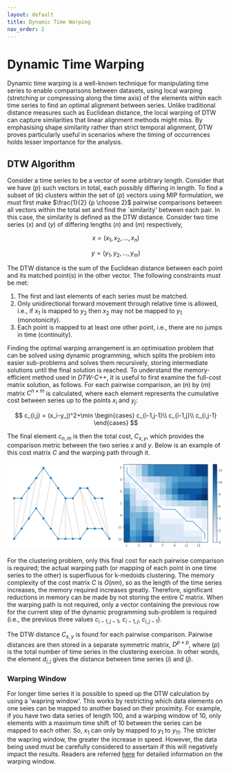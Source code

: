 ```yaml
---
layout: default
title: Dynamic Time Warping
nav_order: 2
---
```


# Dynamic Time Warping

Dynamic time warping is a well-known technique for manipulating time series to enable comparisons between datasets, using  local warping (stretching or compressing along the time axis) of the elements within each time series to find an optimal alignment between series. Unlike traditional distance measures such as Euclidean distance, the local warping of DTW can capture similarities that linear alignment methods might miss. By emphasising shape similarity rather than strict temporal alignment, DTW proves particularly useful in scenarios where the timing of occurrences holds lesser importance for the analysis.

## DTW Algorithm

Consider a time series to be a vector of some arbitrary length. Consider that we have ($p$) such vectors in total, each possibly differing in length. To find a subset of ($k$) clusters within the set of ($p$) vectors using MIP formulation, we must first make $\frac{1}{2} {p \choose 2}$ pairwise comparisons between all vectors within the total set and find the `similarity' between each pair. In this case, the similarity is defined as the DTW distance. Consider two time series ($x$) and ($y$) of differing lengths ($n$) and ($m$) respectively,

$$
x=(x_1, x_2, ..., x_n)
$$

$$
y=(y_1, y_2, ..., y_m)
$$

The DTW distance is the sum of the Euclidean distance between each point and its matched point(s) in the other vector. The following constraints must be met: 

1. The first and last elements of each series must be matched.
2. Only unidirectional forward movement through relative time is allowed, i.e., if $x_1$ is mapped to $y_2$ then $x_2$ may not be mapped to
    $y_1$ (monotonicity). 
3. Each point is mapped to at least one other point, i.e., there are no jumps in time (continuity).

Finding the optimal warping arrangement is an optimisation problem that can be solved using dynamic programming, which splits the problem into easier sub-problems and solves them recursively, storing intermediate solutions until the final solution is reached. To understand the memory-efficient method used in *DTW-C++*, it is useful to first examine the full-cost matrix solution, as follows. For each pairwise comparison, an ($n$) by ($m$) matrix $C^{n\times m}$ is calculated, where each element represents the cumulative cost between series up to the points $x_i$ and $y_j$:

$$
c_{i,j} = (x_i-y_j)^2+\min \begin{cases}
    c_{i-1,j-1}\\
    c_{i-1,j}\\
    c_{i,j-1}
    \end{cases}
$$

The final element $c_{n,m}$ is then the total cost, $C_{x,y}$, which provides the comparison metric between the two series $x$ and $y$. Below is an example of this cost matrix $C$ and the warping path through it.

![Two time series with DTW pairwise alignment between each element, showing one-to-many mapping properties of DTW (left). Cost matrix $C$ for the two time series, showing the warping path and final DTW cost at $C_{14,13}$ (right).](https://github.com/Battery-Intelligence-Lab/dtw-cpp/blob/main/media/Merged_document.png)

For the clustering problem, only this final cost for each pairwise comparison is required; the actual warping path (or mapping of each point in one time series to the other) is superfluous for k-medoids clustering. The memory complexity of the cost matrix $C$ is $O(nm)$, so as the length of the time series increases, the memory required increases greatly. Therefore, significant reductions in memory can be made by not storing the entire $C$ matrix. When the warping path is not required, only a vector containing the previous row for the current step of the dynamic programming sub-problem is required (i.e., the previous three values $c_{i-1,j-1}$, $c_{i-1,j}$, $c_{i,j-1}$).

The DTW distance $C_{x,y}$ is found for each pairwise comparison. Pairwise distances are then stored in a separate symmetric matrix, $D^{p\times p}$, where ($p$) is the total number of time series in the clustering exercise. In other words, the element $d_{i,j}$ gives the distance between time series ($i$) and ($j$).

### Warping Window

For longer time series it is possible to speed up the DTW calculation by using a 'wapring window'. This works by restricting which data elements on one seies can be mapped to another based on their proximity. For example, if you have two data series of length 100, and a warping window of 10, only elements with a maximum time shift of 10 between the series can be mapped to each other. So, $x_{1}$ can only by mapped to $y_{1}$ to $y_{11}$. The stricter the wapring window, the greater the increase in speed. However, the data being used must be carefully considered to assertain if this will negatively impact the results. Readers are referred [here](https://ieeexplore.ieee.org/abstract/document/1163055) for detailed information on the warping window. 

